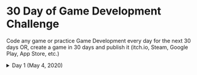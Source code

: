 # 30 Day of Game Development Challenge

Code any game or practice Game Development every day for the next 30 days
OR, create a game in 30 days and publish it (itch.io, Steam, Google Play, App Store, etc.)

<details>
<summary>Day 1 (May 4, 2020)</summary>

### Coding:
Completed the first week of *Character Design for Video Games*\
Completed 1/3 of the first week of *C++ Yellow Belt*\
### Art:
![GIF](Arts/Day_1.gif)

</details>